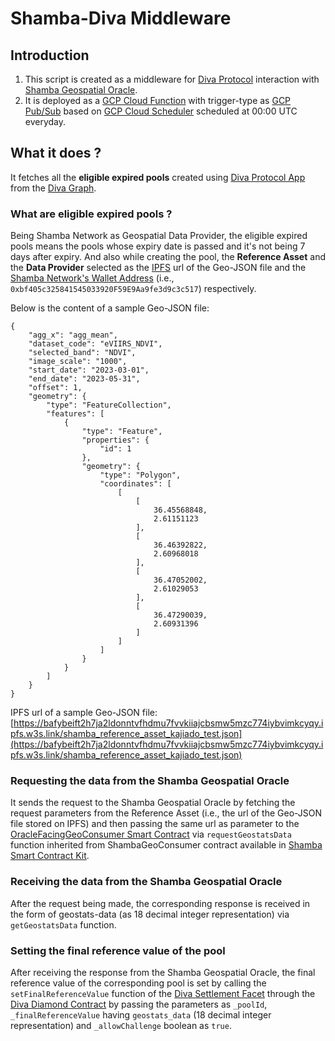 # Shamba-Diva Middleware

## Introduction

1. This script is created as a middleware for [Diva Protocol](https://www.divaprotocol.io/) interaction with [Shamba Geospatial Oracle](https://shamba.network).
2. It is deployed as a [GCP Cloud Function](https://cloud.google.com/functions) with trigger-type as [GCP Pub/Sub](https://cloud.google.com/functions/docs/calling/pubsub) based on [GCP Cloud Scheduler](https://cloud.google.com/scheduler) scheduled at 00:00 UTC everyday.

## What it does ?

It fetches all the **eligible expired pools** created using [Diva Protocol App](https://app.diva.finance/) from the [Diva Graph](https://thegraph.com/hosted-service/subgraph/divaprotocol/diva-polygon-pilot).

### What are eligible expired pools ?

Being Shamba Network as Geospatial Data Provider, the eligible expired pools means the pools whose expiry date is passed and it's not being 7 days after expiry. And also while creating the pool, the **Reference Asset** and the **Data Provider** selected as the [IPFS](https://web3.storage/) url of the Geo-JSON file and the [Shamba Network&#39;s Wallet Address](https://polygonscan.com/address/0xbf405c325841545033920F59E9Aa9fe3d9c3c517) (i.e., `0xbf405c325841545033920F59E9Aa9fe3d9c3c517`) respectively.

Below is the content of a sample Geo-JSON file:

```
{
    "agg_x": "agg_mean",
    "dataset_code": "eVIIRS_NDVI",
    "selected_band": "NDVI",
    "image_scale": "1000",
    "start_date": "2023-03-01",
    "end_date": "2023-05-31",
    "offset": 1,
    "geometry": {
        "type": "FeatureCollection",
        "features": [
            {
                "type": "Feature",
                "properties": {
                    "id": 1
                },
                "geometry": {
                    "type": "Polygon",
                    "coordinates": [
                        [
                            [
                                36.45568848,
                                2.61151123
                            ],
                            [
                                36.46392822,
                                2.60968018
                            ],
                            [
                                36.47052002,
                                2.61029053
                            ],
                            [
                                36.47290039,
                                2.60931396
                            ]
                        ]
                    ]
                }
            }
        ]
    }
}
```

IPFS url of a sample Geo-JSON file: [https://bafybeift2h7ja2ldonntvfhdmu7fvvkiiajcbsmw5mzc774iybvimkcyqy.ipfs.w3s.link/shamba_reference_asset_kajiado_test.json](https://bafybeift2h7ja2ldonntvfhdmu7fvvkiiajcbsmw5mzc774iybvimkcyqy.ipfs.w3s.link/shamba_reference_asset_kajiado_test.json)

### Requesting the data from the Shamba Geospatial Oracle

It sends the request to the Shamba Geospatial Oracle by fetching the request parameters from the Reference Asset (i.e., the url of the Geo-JSON file stored on IPFS) and then passing the same url as parameter to the [OracleFacingGeoConsumer Smart Contract](https://mumbai.polygonscan.com/address/0xd4472aB370dF4AA27Dc5cCe921307e2bE9Bcf041) via `requestGeostatsData` function inherited from ShambaGeoConsumer contract available in [Shamba Smart Contract Kit](https://github.com/shambadynamic/shamba-smartcontractkit).

### Receiving the data from the Shamba Geospatial Oracle

After the request being made, the corresponding response is received in the form of geostats-data (as 18 decimal integer representation) via `getGeostatsData` function.

### Setting the final reference value of the pool

After receiving the response from the Shamba Geospatial Oracle, the final reference value of the corresponding pool is set by calling the `setFinalReferenceValue` function of the [Diva Settlement Facet](https://polygonscan.com/address/0x2fb975729e222a3983b090aa700cacb00ae186cf) through the [Diva Diamond Contract](https://polygonscan.com/address/0x2C9c47E7d254e493f02acfB410864b9a86c28e1D) by passing the parameters as `_poolId`, `_finalReferenceValue` having `geostats_data` (18 decimal integer representation) and `_allowChallenge` boolean as `true`.

